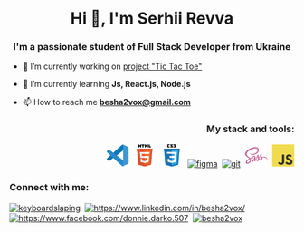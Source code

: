 
<h1 align="center">Hi 👋, I'm Serhii Revva</h1>
<h3 align="center">I'm a passionate student of Full Stack Developer from Ukraine</h3>

- 🔭 I’m currently working on [project "Tic Tac Toe"](https://github.com/besha2vox/tic-tac-toe)

- 🌱 I’m currently learning **Js, React.js, Node.js**

- 📫 How to reach me **besha2vox@gmail.com**

<div align="center">
  <h3 align="right">My stack and tools:</h3>
<p align="right">
  <img src="https://github.com/devicons/devicon/blob/master/icons/vscode/vscode-original.svg" alt="VS Code" width="40" height="40"/>&nbsp;
  <a href="https://www.w3.org/html/" target="_blank" rel="noreferrer"><img src="https://raw.githubusercontent.com/devicons/devicon/master/icons/html5/html5-original-wordmark.svg" alt="html5" width="40" height="40"/></a>&nbsp;
  <a href="https://www.w3schools.com/css/" target="_blank" rel="noreferrer"><img src="https://raw.githubusercontent.com/devicons/devicon/master/icons/css3/css3-original-wordmark.svg" alt="css3" width="40" height="40"/></a>&nbsp;
  <a href="https://www.figma.com/" target="_blank" rel="noreferrer"><img src="https://www.vectorlogo.zone/logos/figma/figma-icon.svg" alt="figma" width="40" height="40"/></a>&nbsp;
  <a href="https://git-scm.com/" target="_blank" rel="noreferrer"><img src="https://www.vectorlogo.zone/logos/git-scm/git-scm-icon.svg" alt="git" width="40" height="40"/></a>&nbsp;
  <a href="https://sass-lang.com" target="_blank" rel="noreferrer"><img src="https://raw.githubusercontent.com/devicons/devicon/master/icons/sass/sass-original.svg" alt="sass" width="40" height="40"/></a>&nbsp;
  <a href="https://developer.mozilla.org/en-US/docs/Web/JavaScript" target="_blank" rel="noreferrer"><img src="https://raw.githubusercontent.com/devicons/devicon/master/icons/javascript/javascript-original.svg" alt="javascript" width="40" height="40"/></a>
  
</p>
  <p></p>
  <h3 align="left">Connect with me:</h3>
<p align="left">
<a href="https://twitter.com/keyboardslaping" target="blank"><img align="center" src="https://raw.githubusercontent.com/rahuldkjain/github-profile-readme-generator/master/src/images/icons/Social/twitter.svg" alt="keyboardslaping" height="30" width="40" /></a>&nbsp;
<a href="https://linkedin.com/in/https://www.linkedin.com/in/besha2vox/" target="blank"><img align="center" src="https://raw.githubusercontent.com/rahuldkjain/github-profile-readme-generator/master/src/images/icons/Social/linked-in-alt.svg" alt="https://www.linkedin.com/in/besha2vox/" height="30" width="40" /></a>&nbsp;
<a href="https://fb.com/https://www.facebook.com/donnie.darko.507" target="blank"><img align="center" src="https://raw.githubusercontent.com/rahuldkjain/github-profile-readme-generator/master/src/images/icons/Social/facebook.svg" alt="https://www.facebook.com/donnie.darko.507" height="30" width="40" /></a>&nbsp;
<a href="https://instagram.com/besha2vox" target="blank"><img align="center" src="https://raw.githubusercontent.com/rahuldkjain/github-profile-readme-generator/master/src/images/icons/Social/instagram.svg" alt="besha2vox" height="30" width="40" /></a>
</p>    
  </div>
